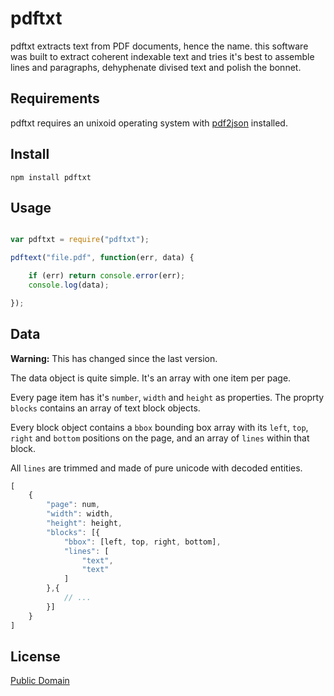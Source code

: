 # pdftxt

pdftxt extracts text from PDF documents, hence the name. this software was built to extract coherent indexable text and tries it's best to assemble lines and paragraphs, dehyphenate divised text and polish the bonnet.

## Requirements

pdftxt requires an unixoid operating system with [pdf2json](https://code.google.com/p/pdf2json/) installed.

## Install

````
npm install pdftxt
````

## Usage

```` javascript

var pdftxt = require("pdftxt");

pdftext("file.pdf", function(err, data) {

	if (err) return console.error(err);
	console.log(data);

});
````

## Data

__Warning:__ This has changed since the last version.

The data object is quite simple. It's an array with one item per page. 

Every page item has it's `number`, `width` and `height` as properties. The proprty `blocks` contains an array of text block objects.

Every block object contains a `bbox` bounding box array with its `left`, `top`, `right` and `bottom` positions on the page, and an array of `lines` within that block.

All `lines` are trimmed and made of pure unicode with decoded entities.

```` javascript
[
	{
		"page": num,
		"width": width,
		"height": height,
		"blocks": [{
			"bbox": [left, top, right, bottom],
			"lines": [
				"text",
				"text"
			]
		},{
			// ...
		}]
	}
]
````

## License

[Public Domain](http://unlicense.org/UNLICENSE)


